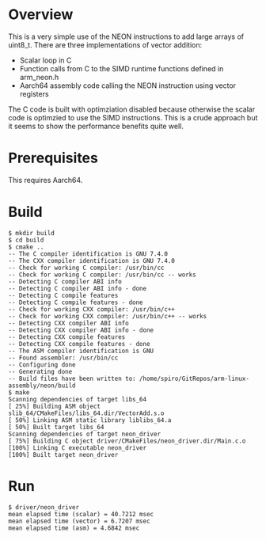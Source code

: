 # Overview

This is a very simple use of the NEON instructions to add large arrays of uint8_t. There are three implementations
of vector addition:
* Scalar loop in C
* Function calls from C to the SIMD runtime functions defined in arm_neon.h
* Aarch64 assembly code calling the NEON instruction using vector registers

The C code is built with optimziation disabled because otherwise the scalar code is optimzied to use the 
SIMD instructions. This is a crude approach but it seems to show the performance benefits quite well.

# Prerequisites

This requires Aarch64. 

# Build

```
$ mkdir build
$ cd build
$ cmake ..
-- The C compiler identification is GNU 7.4.0
-- The CXX compiler identification is GNU 7.4.0
-- Check for working C compiler: /usr/bin/cc
-- Check for working C compiler: /usr/bin/cc -- works
-- Detecting C compiler ABI info
-- Detecting C compiler ABI info - done
-- Detecting C compile features
-- Detecting C compile features - done
-- Check for working CXX compiler: /usr/bin/c++
-- Check for working CXX compiler: /usr/bin/c++ -- works
-- Detecting CXX compiler ABI info
-- Detecting CXX compiler ABI info - done
-- Detecting CXX compile features
-- Detecting CXX compile features - done
-- The ASM compiler identification is GNU
-- Found assembler: /usr/bin/cc
-- Configuring done
-- Generating done
-- Build files have been written to: /home/spiro/GitRepos/arm-linux-assembly/neon/build
$ make
Scanning dependencies of target libs_64
[ 25%] Building ASM object slib_64/CMakeFiles/libs_64.dir/VectorAdd.s.o
[ 50%] Linking ASM static library liblibs_64.a
[ 50%] Built target libs_64
Scanning dependencies of target neon_driver
[ 75%] Building C object driver/CMakeFiles/neon_driver.dir/Main.c.o
[100%] Linking C executable neon_driver
[100%] Built target neon_driver
```

# Run

```
$ driver/neon_driver 
mean elapsed time (scalar) = 40.7212 msec
mean elapsed time (vector) = 6.7207 msec
mean elapsed time (asm) = 4.6842 msec
```


